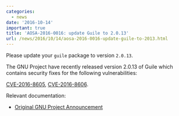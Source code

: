 ```yaml
---
categories:
  - news
date: '2016-10-14'
important: true
title: 'AOSA-2016-0016: update Guile to 2.0.13'
url: /news/2016/10/14/aosa-2016-0016-update-guile-to-2013.html
---
```



Please update your `guile` package to version `2.0.13`.

The GNU Project have recently released version 2.0.13 of Guile which contains security fixes for the following vulnerabilities:

[CVE-2016-8605](http://cve.mitre.org/cgi-bin/cvename.cgi?name=CVE-2016-8605), [CVE-2016-8606](http://cve.mitre.org/cgi-bin/cvename.cgi?name=CVE-2016-8606).

Relevant documentation:

- [Original GNU Project Announcement](http://lists.gnu.org/archive/html/info-gnu/2016-10/msg00009.html)